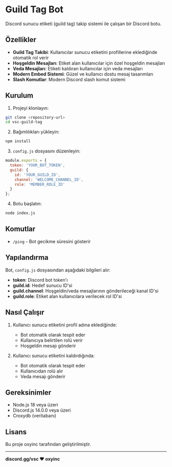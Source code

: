 # Guild Tag Bot

Discord sunucu etiketi (guild tag) takip sistemi ile çalışan bir Discord botu.

## Özellikler

- **Guild Tag Takibi**: Kullanıcılar sunucu etiketini profillerine eklediğinde otomatik rol verir
- **Hoşgeldin Mesajları**: Etiket alan kullanıcılar için özel hoşgeldin mesajları
- **Veda Mesajları**: Etiketi kaldıran kullanıcılar için veda mesajları
- **Modern Embed Sistemi**: Güzel ve kullanıcı dostu mesaj tasarımları
- **Slash Komutlar**: Modern Discord slash komut sistemi

## Kurulum

1. Projeyi klonlayın:
```bash
git clone <repository-url>
cd vsc-guild-tag
```

2. Bağımlılıkları yükleyin:
```bash
npm install
```

3. `config.js` dosyasını düzenleyin:
```javascript
module.exports = {
  token: 'YOUR_BOT_TOKEN',
  guild: {
    id: 'YOUR_GUILD_ID',
    channel: 'WELCOME_CHANNEL_ID',
    role: 'MEMBER_ROLE_ID'
  }
};
```

4. Botu başlatın:
```bash
node index.js
```

## Komutlar

- `/ping` - Bot gecikme süresini gösterir

## Yapılandırma

Bot, `config.js` dosyasından aşağıdaki bilgileri alır:

- **token**: Discord bot token'ı
- **guild.id**: Hedef sunucu ID'si
- **guild.channel**: Hoşgeldin/veda mesajlarının gönderileceği kanal ID'si
- **guild.role**: Etiket alan kullanıcılara verilecek rol ID'si

## Nasıl Çalışır

1. Kullanıcı sunucu etiketini profil adına eklediğinde:
   - Bot otomatik olarak tespit eder
   - Kullanıcıya belirtilen rolü verir
   - Hoşgeldin mesajı gönderir

2. Kullanıcı sunucu etiketini kaldırdığında:
   - Bot otomatik olarak tespit eder
   - Kullanıcıdan rolü alır
   - Veda mesajı gönderir

## Gereksinimler

- Node.js 18 veya üzeri
- Discord.js 14.0.0 veya üzeri
- Croxydb (veritabanı)

## Lisans

Bu proje oxyinc tarafından geliştirilmiştir.

---

**discord.gg/vsc ❤️ oxyinc**
